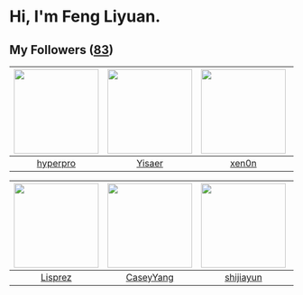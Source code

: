 # Hi, I'm Feng Liyuan.

## My Followers ([83](https://github.com/SunRunAway?tab=followers))

| <img src="https://avatars1.githubusercontent.com/u/2445111?v=4" width="150" height="150" /> | <img src="https://avatars1.githubusercontent.com/u/13427348?v=4" width="150" height="150" /> | <img src="https://avatars2.githubusercontent.com/u/1175567?v=4" width="150" height="150" /> | <img src="https://avatars2.githubusercontent.com/u/52882128?v=4" width="150" height="150" /> |
| :-----------------------------------------------------------------------------------------: | :------------------------------------------------------------------------------------------: | :-----------------------------------------------------------------------------------------: | :------------------------------------------------------------------------------------------: |
|                           [hyperpro](https://github.com/hyperpro)                           |                              [Yisaer](https://github.com/Yisaer)                             |                              [xen0n](https://github.com/xen0n)                              |                       [markovicmarco](https://github.com/markovicmarco)                      |

| <img src="https://avatars0.githubusercontent.com/u/14808551?v=4" width="150" height="150" /> | <img src="https://avatars1.githubusercontent.com/u/2445114?v=4" width="150" height="150" /> | <img src="https://avatars0.githubusercontent.com/u/566037?v=4" width="150" height="150" /> | <img src="https://avatars0.githubusercontent.com/u/20725525?v=4" width="150" height="150" /> |
| :------------------------------------------------------------------------------------------: | :-----------------------------------------------------------------------------------------: | :----------------------------------------------------------------------------------------: | :------------------------------------------------------------------------------------------: |
|                             [Lisprez](https://github.com/Lisprez)                            |                          [CaseyYang](https://github.com/CaseyYang)                          |                          [shijiayun](https://github.com/shijiayun)                         |                             [rain298](https://github.com/rain298)                            |